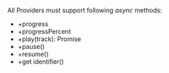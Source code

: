All Providers must support following *async* methods:

- +progress
- +progressPercent
- +play(track): Promise
- +pause()
- +resume()
- +get identifier()
